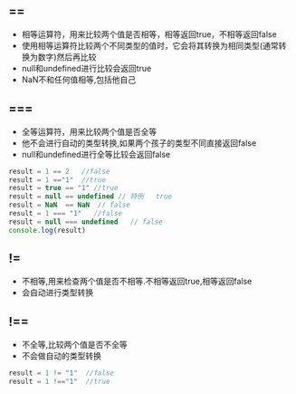 ## ==

- 相等运算符，用来比较两个值是否相等，相等返回true，不相等返回false
- 使用相等运算符比较两个不同类型的值时，它会将其转换为相同类型(通常转换为数字)然后再比较
- null和undefined进行比较会返回true
- NaN不和任何值相等,包括他自己

## ===

- 全等运算符，用来比较两个值是否全等
- 他不会进行自动的类型转换,如果两个孩子的类型不同直接返回false
- null和undefined进行全等比较会返回false

```js
result = 1 == 2   //false
result = 1 =="1"  //true 
result = true == "1" //true
result = null == undefined // 特例   true
result = NaN  == NaN  // false
result = 1 === "1"   //false
result = null === undefined   // false
console.log(result)
```

## !=

- 不相等,用来检查两个值是否不相等.不相等返回true,相等返回false
- 会自动进行类型转换

## !==

- 不全等,比较两个值是否不全等
- 不会做自动的类型转换

```js
result = 1 != "1"  //false
result = 1 !=="1"  //true
```

